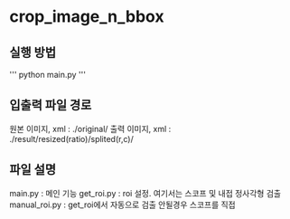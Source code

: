 # crop_image_n_bbox

## 실행 방법

'''
python main.py
'''

## 입출력 파일 경로
원본 이미지, xml : ./original/
출력 이미지, xml : ./result/resized(ratio)/splited(r,c)/

## 파일 설명
main.py : 메인 기능
get_roi.py : roi 설정. 여기서는 스코프 및 내접 정사각형 검출
manual_roi.py : get_roi에서 자동으로 검출 안될경우 스코프를 직접 
